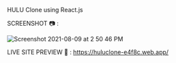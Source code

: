 HULU Clone using React.js

SCREENSHOT 📷 : 

![Screenshot 2021-08-09 at 2 50 46 PM](https://user-images.githubusercontent.com/79709274/128684953-4ca0907a-a1a6-4cfc-a10d-ef5730a4c960.png)


LIVE SITE PREVIEW 🚀 : https://huluclone-e4f8c.web.app/
